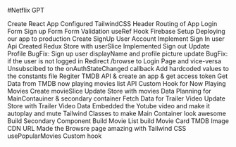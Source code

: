 #Netflix GPT

Create React App
Configured TailwindCSS
Header
Routing of App
Login Form
Sign up Form
Form Validation
useRef Hook
Firebase Setup
Deploying our app to production
Create SignUp User Account
Implement Sign In user Api
Created Redux Store with userSlice
Implemented Sign out
Update Profile
BugFix: Sign up user displayName and profile picture update
BugFix: if the user is not logged in Redirect /browse to Login Page and vice-versa
Unsubscibed to the onAuthStateChanged callback
Add hardcoded values to the constants file
Regiter TMDB API & create an app & get access token
Get Data from TMDB now playing movies list API
Custom Hook for Now Playing Movies
Create movieSlice
Update Store with movies Data
Planning for MainContauiner & secondary container
Fetch Data for Trailer Video
Update Store with Trailer Video Data
Embedded the Yotube video and make it autoplay and mute
Tailwind Classes to make Main Container look awesome
Build Secondary Component
Build Movie List
build Movie Card
TMDB Image CDN URL
Made the Browsre page amazing with Tailwind CSS
usePopularMovies Custom hook
